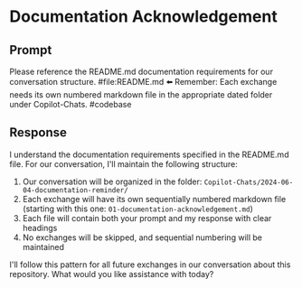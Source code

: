 # Documentation Acknowledgement

## Prompt
Please reference the README.md documentation requirements for our conversation structure.
#file:README.md ⬅️ Remember: Each exchange needs its own numbered markdown file in the appropriate dated folder under Copilot-Chats. #codebase 

## Response
I understand the documentation requirements specified in the README.md file. For our conversation, I'll maintain the following structure:

1. Our conversation will be organized in the folder: `Copilot-Chats/2024-06-04-documentation-reminder/`
2. Each exchange will have its own sequentially numbered markdown file (starting with this one: `01-documentation-acknowledgement.md`)
3. Each file will contain both your prompt and my response with clear headings
4. No exchanges will be skipped, and sequential numbering will be maintained

I'll follow this pattern for all future exchanges in our conversation about this repository. What would you like assistance with today?
